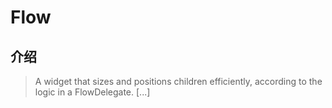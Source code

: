 # Flow

## 介绍

> A widget that sizes and positions children efficiently, according to the logic in a FlowDelegate. [...]

